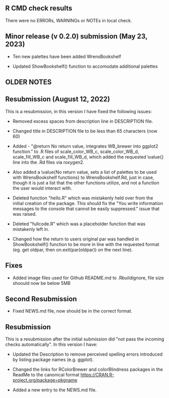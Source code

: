 ## R CMD check results
There were no ERRORs, WARNINGs or NOTEs in local check.

## Minor release (v 0.2.0) submission (May 23, 2023)

* Ten new palettes have been added WrensBookshelf

* Updated ShowBookshelf() function to accomodate additional palettes

## OLDER NOTES
## Resubmission (August 12, 2022)
This is a resubmission, in this version I have fixed the following issues:

* Removed excess spaces from description line in DESCRIPTION file.

* Changed title in DESCRIPTION file to be less than 65 characters (now 60)

* Added - "@return No return value, integrates WB_brewer into ggplot2 function." to .R files of scale_color_WB_c, scale_color_WB_d, scale_fill_WB_c and scale_fill_WB_d, which added the requested \value{} line into the .Rd files via roxygen2. 

* Also added a \value{No return value, sets a list of palettes to be used with WrensBookshelf functions} to WrensBookshelf.Rd, just in case, though it is just a list that the other functions utilize, and not a function the user would interact with.

* Deleted function "hello.R" which was mistakenly held over from the initial creation of the package. This should fix the "You write information messages to the console that cannot be easily suppressed." issue that was raised. 

* Deleted "fullcode.R" which was a placeholder function that was mistakenly left in.

* Changed how the return to users original par was handled in ShowBookshelf() function to be more in line with the requested format (eg. get oldpar, then on.exit(par(oldpar)) on the next line).


## Fixes
* Added image files used for Github README.md to .Rbuildignore, file size shoould now be below 5MB

## Second Resubmission
* Fixed NEWS.md file, now should be in the correct format.

## Resubmission
This is a resubmission after the initial submission did "not pass the incoming checks automatically". In this version I have:

* Updated the Description to remove perceived spelling errors introduced by listing package names (e.g. ggplot).

* Changed the links for RColorBrewer and colorBlindness packages in the ReadMe to the canonical format https://CRAN.R-project.org/package=pkgname

* Added a new entry to the NEWS.md file.
